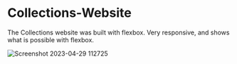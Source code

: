 # Collections-Website

The Collections website was built with flexbox. Very responsive, and shows what is possible with flexbox.


![Screenshot 2023-04-29 112725](https://user-images.githubusercontent.com/99284883/235298050-45591945-93fc-4ba5-8013-abb34d8f6bf8.png)

